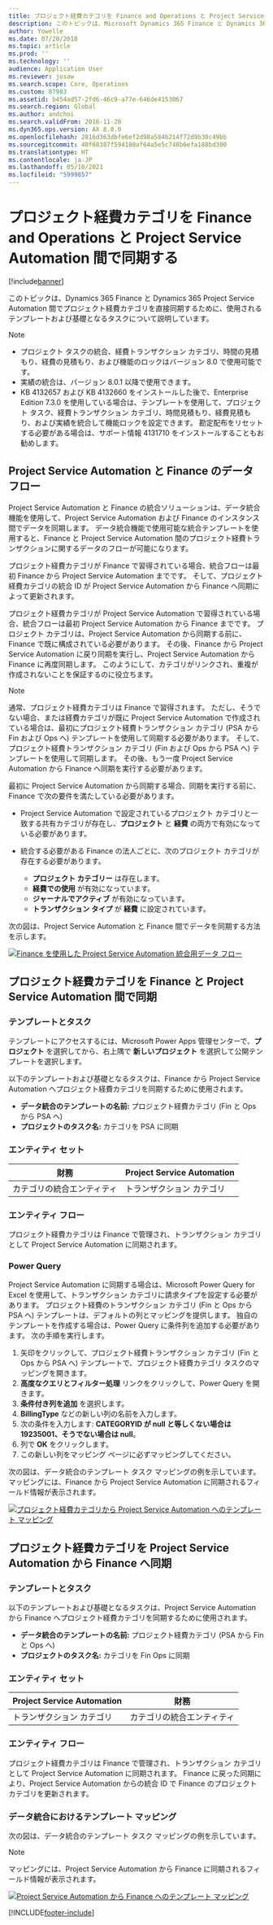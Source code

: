 ```yaml
---
title: プロジェクト経費カテゴリを Finance and Operations と Project Service Automation 間で同期する
description: このトピックは、Microsoft Dynamics 365 Finance と Dynamics 365 Project Service Automation 間でプロジェクト経費カテゴリを直接同期するために使用されるテンプレートおよび基礎となるタスクについて説明しています。
author: Yowelle
ms.date: 07/20/2018
ms.topic: article
ms.prod: ''
ms.technology: ''
audience: Application User
ms.reviewer: josaw
ms.search.scope: Core, Operations
ms.custom: 87983
ms.assetid: b454ad57-2fd6-46c9-a77e-646de4153067
ms.search.region: Global
ms.author: andchoi
ms.search.validFrom: 2016-11-28
ms.dyn365.ops.version: AX 8.0.0
ms.openlocfilehash: 2816d363dbfe6ef2d98a584b214f72d9b30c49bb
ms.sourcegitcommit: 40f68387f594180af64a5e5c748b6efa188bd300
ms.translationtype: HT
ms.contentlocale: ja-JP
ms.lasthandoff: 05/10/2021
ms.locfileid: "5999857"
---
```

# <a name="synchronize-project-expense-categories-between-finance-and-operations-and-project-service-automation"></a>プロジェクト経費カテゴリを Finance and Operations と Project Service Automation 間で同期する

[!include[banner](../includes/banner.md)]

このトピックは、Dynamics 365 Finance と Dynamics 365 Project Service Automation 間でプロジェクト経費カテゴリを直接同期するために、使用されるテンプレートおよび基礎となるタスクについて説明しています。

> [!NOTE]
> - プロジェクト タスクの統合、経費トランザクション カテゴリ、時間の見積もり、経費の見積もり、および機能のロックはバージョン 8.0 で使用可能です。
> - 実績の統合は、バージョン 8.0.1 以降で使用できます。
> - KB 4132657 および KB 4132660 をインストールした後で、Enterprise Edition 7.3.0 を使用している場合は、テンプレートを使用して、プロジェクト タスク、経費トランザクション カテゴリ、時間見積もり、経費見積もり、および実績を統合して機能ロックを設定できます。 勘定配布をリセットする必要がある場合は、サポート情報 4131710 をインストールすることもお勧めします。

## <a name="data-flow-for-project-service-automation-and-finance"></a>Project Service Automation と Finance のデータ フロー

Project Service Automation と Finance の統合ソリューションは、データ統合機能を使用して、Project Service Automation および Finance のインスタンス間でデータを同期します。 データ統合機能で使用可能な統合テンプレートを使用すると、Finance と Project Service Automation 間のプロジェクト経費トランザクションに関するデータのフローが可能になります。

プロジェクト経費カテゴリが Finance で習得されている場合、統合フローは最初 Finance から Project Service Automation までです。 そして、プロジェクト経費カテゴリの統合 ID が Project Service Automation から Finance へ同期によって更新されます。

プロジェクト経費カテゴリが Project Service Automation で習得されている場合、統合フローは最初 Project Service Automation から Finance までです。 プロジェクト カテゴリは、Project Service Automation から同期する前に、Finance で既に構成されている必要があります。 その後、Finance から Project Service Automation に戻り同期を実行し、Project Service Automation から Finance に再度同期します。 このようにして、カテゴリがリンクされ、重複が作成されないことを保証するのに役立ちます。

> [!NOTE]
> 通常、プロジェクト経費カテゴリは Finance で習得されます。 ただし、そうでない場合、または経費カテゴリが既に Project Service Automation で作成されている場合は、最初にプロジェクト経費トランザクション カテゴリ (PSA から Fin および Ops へ) テンプレートを使用して同期する必要があります。 そして、プロジェクト経費トランザクション カテゴリ (Fin および Ops から PSA へ) テンプレートを使用して同期します。 その後、もう一度 Project Service Automation から Finance へ同期を実行する必要があります。
>
> 最初に Project Service Automation から同期する場合、同期を実行する前に、Finance で次の要件を満たしている必要があります。
>
> - Project Service Automation で設定されているプロジェクト カテゴリと一致する共有カテゴリが存在し、**プロジェクト** と **経費** の両方で有効になっている必要があります。
> - 統合する必要がある Finance の法人ごとに、次のプロジェクト カテゴリが存在する必要があります。
>
>     - **プロジェクト カテゴリー** は存在します。 
>     - **経費での使用** が有効になっています。
>     - **ジャーナルでアクティブ** が有効になっています。
>     - **トランザクション タイプ** が **経費** に設定されています。

次の図は、Project Service Automation と Finance 間でデータを同期する方法を示します。

[![Finance を使用した Project Service Automation 統合用データ フロー](./media/ProjectExpenseCategoriesFlow.png)](./media/ProjectExpenseCategoriesFlow.png)

## <a name="project-expense-category-synchronization-from-finance-to-project-service-automation"></a>プロジェクト経費カテゴリを Finance と Project Service Automation 間で同期

### <a name="template-and-task"></a>テンプレートとタスク

テンプレートにアクセスするには、Microsoft Power Apps 管理センターで、**プロジェクト** を選択してから、右上隅で **新しいプロジェクト** を選択して公開テンプレートを選択します。

以下のテンプレートおよび基礎となるタスクは、Finance から Project Service Automation へプロジェクト経費カテゴリを同期するために使用されます。

- **データ統合のテンプレートの名前:** プロジェクト経費カテゴリ (Fin と Ops から PSA へ)
- **プロジェクトのタスク名:** カテゴリを PSA に同期

### <a name="entity-set"></a>エンティティ セット

| 財務                           | Project Service Automation |
|-----------------------------------|----------------------------|
| カテゴリの統合エンティティ | トランザクション カテゴリ     |

### <a name="entity-flow"></a>エンティティ フロー

プロジェクト経費カテゴリは Finance で管理され、トランザクション カテゴリとして Project Service Automation に同期されます。

### <a name="power-query"></a>Power Query

Project Service Automation に同期する場合は、Microsoft Power Query for Excel を使用して、トランザクション カテゴリに請求タイプを設定する必要があります。 プロジェクト経費のトランザクション カテゴリ (Fin と Ops から PSA へ) テンプレートは、デフォルトの列とマッピングを提供します。 独自のテンプレートを作成する場合は、Power Query に条件列を追加する必要があります。 次の手順を実行します。

1. 矢印をクリックして、プロジェクト経費トランザクション カテゴリ (Fin と Ops から PSA へ) テンプレートで、プロジェクト経費カテゴリ タスクのマッピングを開きます。
2. **高度なクエリとフィルター処理** リンクをクリックして、Power Query を開きます。
2. **条件付き列を追加** を選択します。
3. **BillingType** などの新しい列の名前を入力します。
4. 次の条件を入力します: **CATEGORYID が null と等しくない場合は 19235001、そうでない場合は null**。
5. 列で **OK** をクリックします。
6. この新しい列をマッピング ページに必ずマッピングしてください。

次の図は、データ統合のテンプレート タスク マッピングの例を示しています。 マッピングには、Finance から Project Service Automation に同期されるフィールド情報が表示されます。

[![プロジェクト経費カテゴリから Project Service Automation へのテンプレート マッピング](./media/ProjectExpenseCategoriesToPSAMapping.jpg)](./media/ProjectExpenseCategoriesToPSAMapping.jpg)

## <a name="project-expense-category-synchronization-from-project-service-automation-to-finance"></a>プロジェクト経費カテゴリを Project Service Automation から Finance へ同期

### <a name="template-and-task"></a>テンプレートとタスク

以下のテンプレートおよび基礎となるタスクは、Project Service Automation から Finance へプロジェクト経費カテゴリを同期するために使用されます。

- **データ統合のテンプレートの名前:** プロジェクト経費カテゴリ (PSA から Fin と Ops へ)
- **プロジェクトのタスク名:** カテゴリを Fin Ops に同期

### <a name="entity-set"></a>エンティティ セット

| Project Service Automation | 財務                           |
|----------------------------|-----------------------------------|
| トランザクション カテゴリ     | カテゴリの統合エンティティ |

### <a name="entity-flow"></a>エンティティ フロー

プロジェクト経費カテゴリは Finance で管理され、トランザクション カテゴリとして Project Service Automation に同期されます。 Finance に戻った同期により、Project Service Automation からの統合 ID で Finance のプロジェクト カテゴリを更新されます。

### <a name="template-mapping-in-data-integration"></a>データ統合におけるテンプレート マッピング

次の図は、データ統合のテンプレート タスク マッピングの例を示しています。

> [!NOTE]
> マッピングには、Project Service Automation から Finance に同期されるフィールド情報が表示されます。

[![Project Service Automation から Finance へのテンプレート マッピング](./media/ProjectExpenseCategoriesToFinOpsMapping.jpg)](./media/ProjectExpenseCategoriesToFinOpsMapping.jpg)


[!INCLUDE[footer-include](../includes/footer-banner.md)]